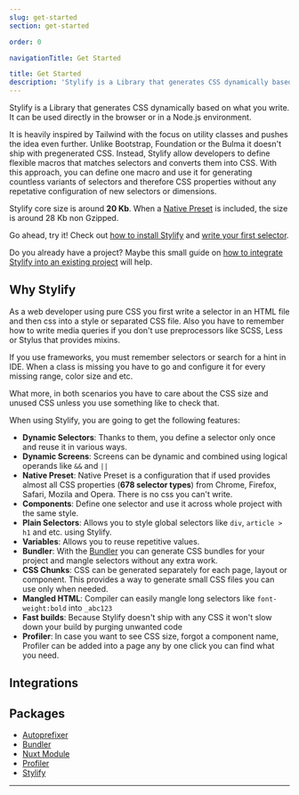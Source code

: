 ```yaml
---
slug: get-started
section: get-started

order: 0

navigationTitle: Get Started

title: Get Started
description: 'Stylify is a Library that generates CSS dynamically based on what you write. Learn how to use it!'
---
```


Stylify is a Library that generates CSS dynamically based on what you write.
It can be used directly in the browser or in a Node.js environment.

It is heavily inspired by Tailwind with the focus on utility classes and pushes the idea even further. Unlike Bootstrap, Foundation or the Bulma it doesn't ship with pregenerated CSS.
Instead, Stylify allow developers to define flexible macros that matches selectors and converts them into CSS. With this approach, you can define one macro and use it for generating countless variants of selectors and therefore CSS properties without any repetative configuration of new selectors or dimensions.

Stylify core size is around <strong>20 Kb</strong>. When a [Native Preset](/docs/stylify#native-preset) is included, the size is around 28 Kb non Gzipped.

Go ahead, try it! Check out [how to install Stylify](/docs/get-started/installation) and [write your first selector](/docs/get-started/writting-first-css).

Do you already have a project? Maybe this small guide on [how to integrate Stylify into an existing project](/docs/get-started/migrating-to-stylify) will help.

## Why Stylify
As a web developer using pure CSS you first write a selector in an HTML file and then css into a style or separated CSS file. Also you have to remember how to write media queries if you don't use preprocessors like SCSS, Less or Stylus that provides mixins.

If you use frameworks, you must remember selectors or search for a hint in IDE. When a class is missing you have to go and configure it for every missing range, color size and etc.

What more, in both scenarios you have to care about the CSS size and unused CSS unless you use something like to check that.

When using Stylify, you are going to get the following features:
- **Dynamic Selectors**: Thanks to them, you define a selector only once and reuse it in various ways.
- **Dynamic Screens**: Screens can be dynamic and combined using logical operands like `&&` and `||`
- **Native Preset**: Native Preset is a configuration that if used provides almost all CSS properties (**678 selector types**) from Chrome, Firefox, Safari, Mozila and Opera. There is no css you can't write.
- **Components**: Define one selector and use it across whole project with the same style.
- **Plain Selectors**: Allows you to style global selectors like `div`, `article > h1` and etc. using Stylify.
- **Variables**: Allows you to reuse repetitive values.
- **Bundler**: With the [Bundler](/docs/bundler) you can generate CSS bundles for your project and mangle selectors without any extra work.
- **CSS Chunks**: CSS can be generated separately for each page, layout or component. This provides a way to generate small CSS files you can use only when needed.
- **Mangled HTML**: Compiler can easily mangle long selectors like `font-weight:bold` into `_abc123`
- **Fast builds**: Because Stylify doesn't ship with any CSS it won't slow down your build by purging unwanted code
- **Profiler**: In case you want to see CSS size, forgot a component name, Profiler can be added into a page any by one click you can find what you need.

## Integrations
<integration-blocks />

## Packages

- [Autoprefixer](/docs/autoprefixer)
- [Bundler](/docs/bundler)
- [Nuxt Module](/docs/nuxt-module)
- [Profiler](/docs/profiler)
- [Stylify](/docs/stylify)


---

